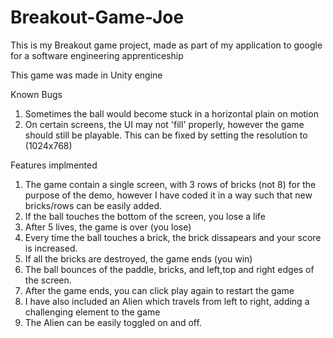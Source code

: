# Breakout-Game-Joe
This is my Breakout game project, made as part of my application to google for a software engineering apprenticeship 

This game was made in Unity engine

Known Bugs
1) Sometimes the ball would become stuck in a horizontal plain on motion
2) On certain screens, the UI may not 'fill' properly, however the game should still be playable. This can be fixed by setting the resolution to (1024x768)

Features implmented 
1) The game contain a single screen, with 3 rows of bricks (not 8) for the purpose of the demo, however I have coded it in a way such that new bricks/rows can be easily added.
2) If the ball touches the bottom of the screen, you lose a life
3) After 5 lives, the game is over (you lose)
4) Every time the ball touches a brick, the brick dissapears and your score is increased.
5) If all the bricks are destroyed, the game ends (you win)
6) The ball bounces of the paddle, bricks, and left,top and right edges of the screen.
7) After the game ends, you can click play again to restart the game
8) I have also included an Alien which travels from left to right, adding a challenging element to the game
9) The Alien can be easily toggled on and off.
